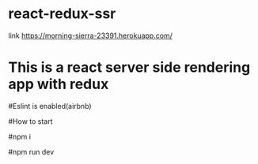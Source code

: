 # react-redux-ssr 
link https://morning-sierra-23391.herokuapp.com/

# This is a react server side rendering app with redux


#Eslint is enabled(airbnb)

#How to start

#npm i

#npm run dev

